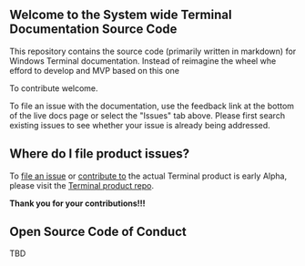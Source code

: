 ## Welcome to the System wide Terminal Documentation Source Code

This repository contains the source code (primarily written in markdown) for Windows Terminal documentation. Instead of reimagine the wheel whe efford to develop and MVP based on this one

To contribute welcome.

To file an issue with the documentation, use the feedback link at the bottom of the live docs page or select the "Issues" tab above. Please first search existing issues to see whether your issue is already being addressed.

## Where do I file product issues?

To [file an issue](https://github.com/sudosu4pp/gnx-terminal/issues) or [contribute to](https://github.com/sudosu4pp/gnx-terminal/pulls) the actual Terminal product is early Alpha, please visit the [Terminal product repo](https://github.com/sudosu4pp/gnx-terminal).

**Thank you for your contributions!!!**

## Open Source Code of Conduct

TBD
